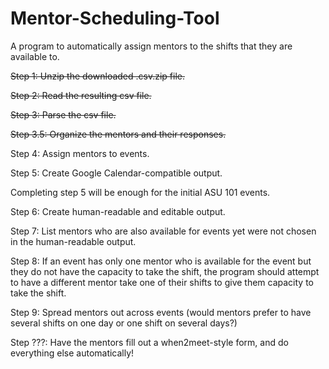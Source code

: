 # Mentor-Scheduling-Tool
A program to automatically assign mentors to the shifts that they are available to.

~~Step 1: Unzip the downloaded .csv.zip file.~~

~~Step 2: Read the resulting csv file.~~

~~Step 3: Parse the csv file.~~

  ~~Step 3.5: Organize the mentors and their responses.~~

Step 4: Assign mentors to events.

Step 5: Create Google Calendar-compatible output.

Completing step 5 will be enough for the initial ASU 101 events.

Step 6: Create human-readable and editable output.

Step 7: List mentors who are also available for events yet were not chosen in the human-readable output.

Step 8: If an event has only one mentor who is available for the event but they do not have the capacity to take the shift, the program should attempt to have a different mentor take one of their shifts to give them capacity to take the shift.

Step 9: Spread mentors out across events (would mentors prefer to have several shifts on one day or one shift on several days?)

Step ???: Have the mentors fill out a when2meet-style form, and do everything else automatically!
